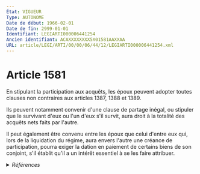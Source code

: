 ```yaml
---
État: VIGUEUR
Type: AUTONOME
Date de début: 1966-02-01
Date de fin: 2999-01-01
Identifiant: LEGIARTI000006441254
Ancien identifiant: ACAXXXXXXXX5X01581AAXXAA
URL: article/LEGI/ARTI/00/00/06/44/12/LEGIARTI000006441254.xml
---
```


<h1>Article 1581</h1>

En stipulant la participation aux acquêts, les époux peuvent adopter toutes
clauses non contraires aux articles 1387, 1388 et 1389.<br />

Ils peuvent notamment convenir d'une clause de partage inégal, ou stipuler que
le survivant d'eux ou l'un d'eux s'il survit, aura droit à la totalité des
acquêts nets faits par l'autre.<br />

Il peut également être convenu entre les époux que celui d'entre eux qui, lors
de la liquidation du régime, aura envers l'autre une créance de participation,
pourra exiger la dation en paiement de certains biens de son conjoint, s'il
établit qu'il a un intérêt essentiel à se les faire attribuer.


<details>
  <summary><em>Références</em></summary>

  <h2>Articles faisant référence à l'article</h2>
  
  <ul>
    <li>
      <a href="https://legal.tricoteuses.fr//redirection/LEGIARTI000006439078?vers=git&vers=legifrance">Code civil - article 1387 AUTONOME VIGUEUR, en vigueur depuis le 1966-02-01</a> CITATION cible
    </li>
  </ul>
  
  <h2>Textes faisant référence à l'article</h2>
  
  <ul>
    <li>
      <a href="https://legal.tricoteuses.fr//redirection/JORFTEXT000000503950?vers=git&vers=legifrance">Loi n°65-570 du 13 juillet 1965 PORTANT REFORME DES REGIMES MATRIMONIAUX</a> CODIFICATION cible
    </li>
  </ul>
  
  <h2>Références faites par l'article</h2>
  
  <ul>
    <li>
      1965-07-13 CODIFICATION source <a href="https://legal.tricoteuses.fr//redirection/JORFTEXT000000503950?vers=git&vers=legifrance">Loi n°65-570 du 13 juillet 1965 PORTANT REFORME DES REGIMES MATRIMONIAUX</a>
    </li>
    <li>
      2999-01-01 CITATION source <a href="https://legal.tricoteuses.fr//redirection/LEGIARTI000006439078?vers=git&vers=legifrance">Code civil - article 1387 AUTONOME VIGUEUR, en vigueur depuis le 1966-02-01</a>
    </li>
  </ul>
</details>
